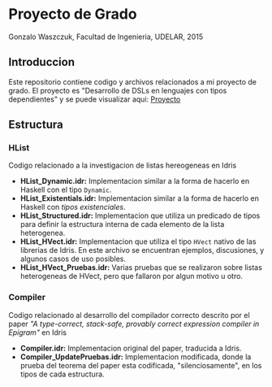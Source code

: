 # Proyecto de Grado
Gonzalo Waszczuk, Facultad de Ingenieria, UDELAR, 2015

## Introduccion
Este repositorio contiene codigo y archivos relacionados a mi proyecto de grado. El proyecto es "Desarrollo de DSLs en lenguajes con tipos dependientes" y se puede visualizar aqui: [Proyecto](https://eva.fing.edu.uy/mod/data/view.php?d=72&rid=822)

## Estructura

### HList
Codigo relacionado a la investigacion de listas hereogeneas en Idris

* **HList_Dynamic.idr:** Implementacion similar a la forma de hacerlo en Haskell con el tipo `Dynamic`.
* **HList_Existentials.idr:** Implementacion similar a la forma de hacerlo en Haskell con *tipos existenciales*.
* **HList_Structured.idr:** Implementacion que utiliza un predicado de tipos para definir la estructura interna de cada elemento de la lista heterogenea.
* **HList_HVect.idr:** Implementacion que utiliza el tipo `HVect` nativo de las librerias de Idris. En este archivo se encuentran ejemplos, discusiones, y algunos casos de uso posibles.
* **HList_HVect_Pruebas.idr:** Varias pruebas que se realizaron sobre listas heterogeneas de HVect, pero que fallaron por algun motivo u otro.

### Compiler
Codigo relacionado al desarrollo del compilador correcto descrito por el paper *"A type-correct, stack-safe, provably correct expression compiler in Epigram"* en Idris

* **Compiler.idr:** Implementacion original del paper, traducida a Idris.
* **Compiler_UpdatePruebas.idr:** Implementacion modificada, donde la prueba del teorema del paper esta codificada, "silenciosamente", en los tipos de cada estructura.
